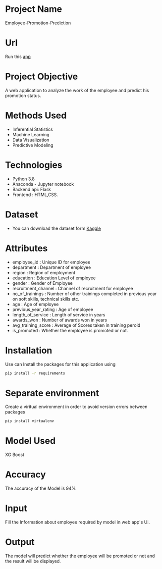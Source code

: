 # Project Name
Employee-Promotion-Prediction 

# Url
Run this [app](https://employee-promotions-prediction.herokuapp.com/)

# Project Objective
A web application to analyze the work of the employee and predict his promotion status.

# Methods Used

- Inferential Statistics
- Machine Learning
- Data Visualization
- Predictive Modeling

# Technologies
- Python 3.8
- Anaconda - Jupyter notebook
- Backend api: Flask
- Frontend : HTML,CSS. 

# Dataset 
- You can download the dataset form [Kaggle](https://www.kaggle.com/arashnic/hr-ana?select=train.csv)

# Attributes
- employee_id :	Unique ID for employee
- department : Department of employee
- region : Region of employment 
- education : Education Level of employee
- gender : Gender of Employee
- recruitment_channel : Channel of recruitment for employee
- no_of_trainings : Number of other trainings completed in previous year on soft skills, technical skills etc.
- age : Age of employee
- previous_year_rating : Age of employee
- length_of_service	: Length of service in years
- awards_won : Number of awards won in years
- avg_training_score : Average of Scores taken in training peroid	
- is_promoted : Whether the employee is promoted or not.

# Installation
 Use can Install the packages for this application using
```sh
pip install -r requirements
```

# Separate environment
Create a viritual environment in order to avoid version errors between packages
```sh
pip install virtualenv
```

# Model Used 
XG Boost 

# Accuracy 
The accuracy of the Model is 94%

# Input
Fill the Information about employee required by model in web app's UI.
# Output
The model will predict whether the employee will be promoted or not and the result will be displayed.
